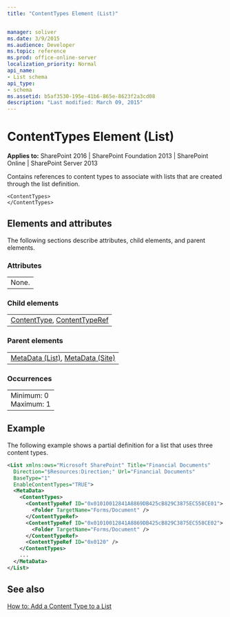 ```yaml
---
title: "ContentTypes Element (List)"


manager: soliver
ms.date: 3/9/2015
ms.audience: Developer
ms.topic: reference
ms.prod: office-online-server
localization_priority: Normal
api_name:
- List schema
api_type:
- schema
ms.assetid: b5af3530-195e-41b6-865e-8623f2a3cd08
description: "Last modified: March 09, 2015"
---
```


# ContentTypes Element (List)

 
  
 **Applies to:** SharePoint 2016 | SharePoint Foundation 2013 | SharePoint Online | SharePoint Server 2013
  
Contains references to content types to associate with lists that are created through the list definition.
  
```
<ContentTypes>
</ContentTypes>
```

## Elements and attributes

The following sections describe attributes, child elements, and parent elements.

### Attributes

||
|:-----|
|None. |
   
### Child elements

||
|:-----|
|[ContentType](contenttype-element-contenttype.md), [ContentTypeRef](contenttyperef-element-list.md)|
   
### Parent elements

||
|:-----|
|[MetaData (List)](metadata-element-list.md), [MetaData (Site)](metadata-element-site.md)|
   
### Occurrences

||
|:-----|
|Minimum: 0  <br/> Maximum: 1  <br/> |
   
## Example

The following example shows a partial definition for a list that uses three content types.
  
```XML
<List xmlns:ows="Microsoft SharePoint" Title="Financial Documents"
  Direction="$Resources:Direction;" Url="Financial Documents"
  BaseType="1"
  EnableContentTypes="TRUE">
  <MetaData>
    <ContentTypes>
      <ContentTypeRef ID="0x01010012841A8869DB425cB829C3875EC558CE01">
        <Folder TargetName="Forms/Document" />
      </ContentTypeRef>
      <ContentTypeRef ID="0x01010012841A8869DB425cB829C3875EC558CE02">
        <Folder TargetName="Forms/Document" />
      </ContentTypeRef>
      <ContentTypeRef ID="0x0120" />
    </ContentTypes>
    ...
  </MetaData>
</List>
```

## See also



[How to: Add a Content Type to a List](http://msdn.microsoft.com/library/5ae6e295-a406-4f90-920f-030c0dfcd666%28Office.15%29.aspx)

